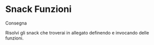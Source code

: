 Snack Funzioni
===
Consegna

Risolvi gli snack che troverai in allegato definendo e invocando delle funzioni. 
